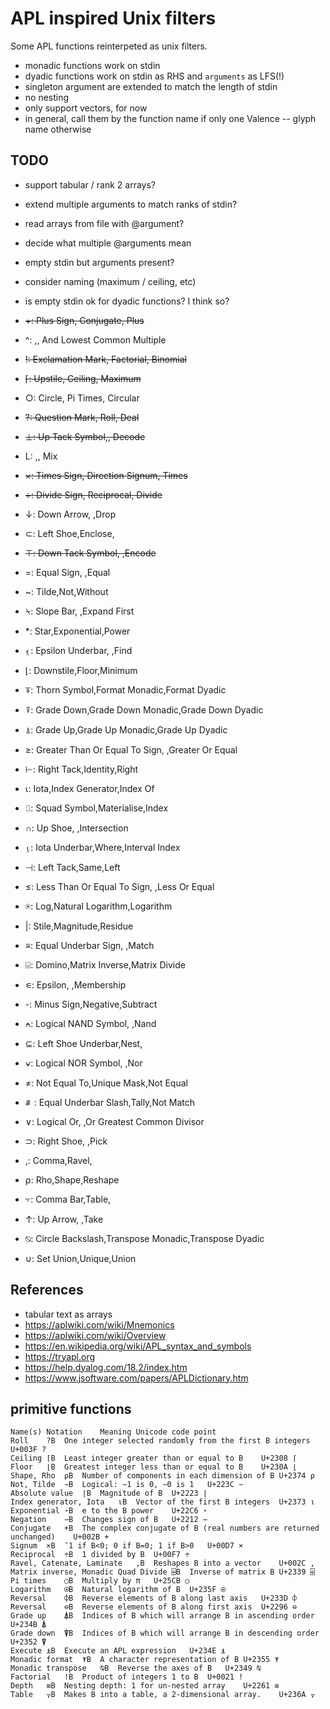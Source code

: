 # APL inspired Unix filters

Some APL functions reinterpeted as unix filters.

- monadic functions work on stdin
- dyadic functions work on stdin as RHS and `arguments` as LFS(!)
- singleton argument are extended to match the length of stdin
- no nesting
- only support vectors, for now
- in general, call them by the function name if only one Valence -- glyph name otherwise

## TODO

- support tabular / rank 2 arrays?
- extend multiple arguments to match ranks of stdin?
- read arrays from file with @argument?
- decide what multiple @arguments mean
- empty stdin but arguments present?
- consider naming (maximum / ceiling, etc)
- is empty stdin ok for dyadic functions? I think so?


- ~~+: Plus Sign, Conjugate, Plus~~
- ^: ,, And Lowest Common Multiple
- ~~!: Exclamation Mark, Factorial, Binomial~~
- ~~⌈: Upstile, Ceiling, Maximum~~
- ○: Circle, Pi Times, Circular
- ~~?: Question Mark, Roll, Deal~~
- ~~⊥: Up Tack Symbol,, Decode~~
- L: ,, Mix
- ~~×: Times Sign, Direction Signum, Times~~
- ~~÷: Divide Sign, Reciprocal, Divide~~
- ↓: Down Arrow, ,Drop
- ⊂: Left Shoe,Enclose,
- ~~⊤: Down Tack Symbol, ,Encode~~
- =: Equal Sign, ,Equal
- ~: Tilde,Not,Without
- ⍀: Slope Bar, ,Expand First
- \*: Star,Exponential,Power
- ⍷: Epsilon Underbar, ,Find
- ⌊: Downstile,Floor,Minimum
- ⍕: Thorn Symbol,Format Monadic,Format Dyadic
- ⍒: Grade Down,Grade Down Monadic,Grade Down Dyadic
- ⍋: Grade Up,Grade Up Monadic,Grade Up Dyadic
- ≥: Greater Than Or Equal To Sign, ,Greater Or Equal
- ⊢: Right Tack,Identity,Right
- ⍳: Iota,Index Generator,Index Of
- ⌷: Squad Symbol,Materialise,Index
- ∩: Up Shoe, ,Intersection
- ⍸: Iota Underbar,Where,Interval Index
- ⊣: Left Tack,Same,Left
- ≤: Less Than Or Equal To Sign, ,Less Or Equal
- ⍟: Log,Natural Logarithm,Logarithm
- |: Stile,Magnitude,Residue
- ≡: Equal Underbar Sign, ,Match
- ⌹: Domino,Matrix Inverse,Matrix Divide
- ∊: Epsilon, ,Membership
- -: Minus Sign,Negative,Subtract
- ⍲: Logical NAND Symbol, ,Nand
- ⊆: Left Shoe Underbar,Nest,
- ⍱: Logical NOR Symbol, ,Nor
- ≠: Not Equal To,Unique Mask,Not Equal
- ≢: Equal Underbar Slash,Tally,Not Match
- ∨: Logical Or, ,Or Greatest Common Divisor
- ⊃: Right Shoe, ,Pick
- ,: Comma,Ravel,
- ⍴: Rho,Shape,Reshape
- ⍪: Comma Bar,Table,
- ↑: Up Arrow, ,Take
- ⍉: Circle Backslash,Transpose Monadic,Transpose Dyadic
- ∪: Set Union,Unique,Union

## References

- tabular text as arrays
- https://aplwiki.com/wiki/Mnemonics
- https://aplwiki.com/wiki/Overview
- https://en.wikipedia.org/wiki/APL_syntax_and_symbols
- https://tryapl.org
- https://help.dyalog.com/18.2/index.htm
- https://www.jsoftware.com/papers/APLDictionary.htm

## primitive functions


    Name(s)	Notation	Meaning	Unicode code point
    Roll	?B	One integer selected randomly from the first B integers	U+003F ?
    Ceiling	⌈B	Least integer greater than or equal to B	U+2308 ⌈
    Floor	⌊B	Greatest integer less than or equal to B	U+230A ⌊
    Shape, Rho	⍴B	Number of components in each dimension of B	U+2374 ⍴
    Not, Tilde	∼B	Logical: ∼1 is 0, ∼0 is 1	U+223C ∼
    Absolute value	∣B	Magnitude of B	U+2223 ∣
    Index generator, Iota	⍳B	Vector of the first B integers	U+2373 ⍳
    Exponential	⋆B	e to the B power	U+22C6 ⋆
    Negation	−B	Changes sign of B	U+2212 −
    Conjugate	+B	The complex conjugate of B (real numbers are returned unchanged)	U+002B +
    Signum	×B	¯1 if B<0; 0 if B=0; 1 if B>0	U+00D7 ×
    Reciprocal	÷B	1 divided by B	U+00F7 ÷
    Ravel, Catenate, Laminate	,B	Reshapes B into a vector	U+002C ,
    Matrix inverse, Monadic Quad Divide	⌹B	Inverse of matrix B	U+2339 ⌹
    Pi times	○B	Multiply by π	U+25CB ○
    Logarithm	⍟B	Natural logarithm of B	U+235F ⍟
    Reversal	⌽B	Reverse elements of B along last axis	U+233D ⌽
    Reversal	⊖B	Reverse elements of B along first axis	U+2296 ⊖
    Grade up	⍋B	Indices of B which will arrange B in ascending order	U+234B ⍋
    Grade down	⍒B	Indices of B which will arrange B in descending order	U+2352 ⍒
    Execute	⍎B	Execute an APL expression	U+234E ⍎
    Monadic format	⍕B	A character representation of B	U+2355 ⍕
    Monadic transpose	⍉B	Reverse the axes of B	U+2349 ⍉
    Factorial	!B	Product of integers 1 to B	U+0021 !
    Depth	≡B	Nesting depth: 1 for un-nested array	U+2261 ≡
    Table	⍪B	Makes B into a table, a 2-dimensional array.	U+236A ⍪
